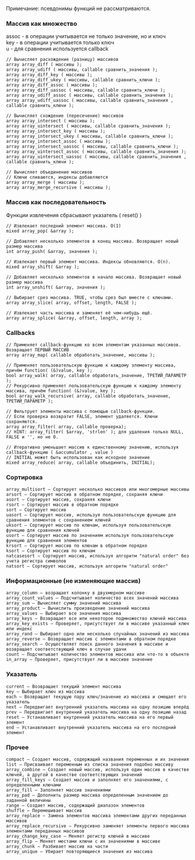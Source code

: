 ﻿Примечание: псевдонимы функций не рассматриваются.


### Массив как множество

assoc - в операции учитывается не только значение, но и ключ  
key - в операции учитывается только ключ  
u - для сравнения используется callback

	// Вычисляет расхождение (разницу) массивов
	array array_diff ( массивы );
	array array_udiff ( массивы, callable сравнить_значения );
	array array_diff_key ( массивы );
	array array_diff_ukey ( массивы, callable сравнить_ключи );
	array array_diff_assoc ( массивы );
	array array_diff_uassoc ( массивы, callable сравнить_ключи );
	array array_udiff_assoc ( массивы, callable сравнить_значения );
	array array_udiff_uassoc ( массивы, callable сравнить_значения , callable сравнить_ключи );

	// Вычисляет схождение (пересечение) массивов
	array array_intersect ( массивы );
	array array_uintersect ( массивы, callable сравнить_значения );
	array array_intersect_key ( массивы );
	array array_intersect_ukey ( массивы, callable сравнить_ключи );
	array array_intersect_assoc ( массивы );
	array array_intersect_uassoc ( массивы, callable сравнить_ключи );
	array array_uintersect_assoc ( массивы, callable сравнить_значения );
	array array_uintersect_uassoc ( массивы, callable сравнить_значения , callable сравнить_ключи );

	// Вычисляет объединение массивов
	// Ключи сливаются, индексы добавляются
	array array_merge ( массивы );
	array array_merge_recursive ( массивы );
	

### Массив как последовательность

Функции извлечения сбрасывают указатель ( reset() )

	// Извлекает последний элемент массива. O(1)
	mixed array_pop( &array );
	
	// Добавляет несколько элементов в конец массива. Возвращает новый размер массива
	int array_push( &array, значения );
	
	// Извлекает первый элемент массива. Индексы обновляются. O(n).
	mixed array_shift( &array );
	
	// Добавляет несколько элементов в начало массива. Возвращает новый размер массива
	int array_unshift( &array, значения );
	
	// Выбирает срез массива. TRUE, чтобы срез был вместе с ключами.
	array array_slice( array, offset, length, FALSE );
	
	// Извлекает часть массива и заменяет её чем-нибудь ещё.
	array array_splice( &array, offset, length, array );
	
	
### Callbacks

	// Применяет callback-функцию ко всем элементам указанных массивов. Возвращает ПЕРВЫЙ МАССИВ
	array array_map( callable обработать_значение, массивы );
	
	// Применяет пользовательскую функцию к каждому элементу массива, причём function( (&)value, key );
	bool array_walk( array, callable обработать_значение, ТРЕТИЙ_ПАРАМЕТР );
	// Рекурсивно применяет пользовательскую функцию к каждому элементу массива, причём function( (&)value, key );
	bool array_walk_recursive( array, callable обработать_значение, ТРЕТИЙ_ПАРАМЕТР );
	
	// Фильтрует элементы массива с помощью callback-функции.
	// Если проверка возвратит FALSE, элемент удаляется. Ключи сохраняются.
	array array_filter( array, callable проверка);
	// HINT: array_filter( $array, 'strlen' ); для удаления только NULL, FALSE и '', но не 0.
	
	// Итеративно уменьшает массив к единственному значению, используя callback-функцию ( &accumulator , value )
	// INITIAL может быть использован как исходное значение
	mixed array_reduce( array, callable объединить, INITIAL);

	
### Сортировка

	array_multisort — Сортирует несколько массивов или многомерные массивы
	arsort — Сортирует массив в обратном порядке, сохраняя ключи
	asort — Сортирует массив, сохраняя ключи
	rsort — Сортирует массив в обратном порядке
	sort — Сортирует массив
	uasort — Сортирует массив, используя пользовательскую функцию для сравнения элементов с сохранением ключей
	uksort — Сортирует массив по ключам, используя пользовательскую функцию для сравнения ключей
	usort — Сортирует массив по значениям используя пользовательскую функцию для сравнения элементов
	krsort — Сортирует массив по ключам в обратном порядке
	ksort — Сортирует массив по ключам
	natcasesort — Сортирует массив, используя алгоритм "natural order" без учета регистра символов
	natsort — Сортирует массив, используя алгоритм "natural order"
	
	
### Информационные (не изменяющие массив)

	array_column — возращает колонку в двухмерном массиве
	array_count_values — Подсчитывает количество всех значений массива
	array_sum — Вычисляет сумму значений массива
	array_product — Вычислить произведение значений массива
	array_values — Выбирает все значения массива
	array_keys — Возвращает все или некоторое подмножество ключей массива
	array_key_exists — Проверяет, присутствует ли в массиве указанный ключ или индекс
	array_rand — Выбирает одно или несколько случайных значений из массива
	array_reverse — Возвращает массив с элементами в обратном порядке
	array_search — Осуществляет поиск данного значения в массиве и возвращает соответствующий ключ в случае удачи
	count — Подсчитывает количество элементов массива или что-то в объекте
	in_array — Проверяет, присутствует ли в массиве значение

	
### Указатель

	current — Возвращает текущий элемент массива
	key — Выбирает ключ из массива
	each — Возвращает текущую пару ключ/значение из массива и смещает его указатель
	next — Передвигает внутренний указатель массива на одну позицию вперёд
	prev — Передвигает внутренний указатель массива на одну позицию назад
	reset — Устанавливает внутренний указатель массива на его первый элемент
	end — Устанавливает внутренний указатель массива на его последний элемент
	
	
### Прочее

	compact — Создает массив, содержащий названия переменных и их значения
	list — Присваивает переменным из списка значения подобно массиву
	array_combine — Создает новый массив, используя один массив в качестве ключей, а другой в качестве соответствующих значений
	array_fill_keys — Создает массив и заполняет его значениями, с определенными ключами
	array_fill — Заполняет массив значениями
	array_pad — Дополнить размер массива определенным значением до заданной величины
	range — Создает массив, содержащий диапазон элементов
	shuffle — Перемешивает массив
	array_replace — Замена элементов массива элементами других переданных массивов
	array_replace_recursive — Рекурсивно заменяет элементы первого массива элементами переданных массивов
	array_change_key_case — Меняет регистр ключей в массиве
	array_flip — Меняет местами ключи с их значениями в массиве
	array_chunk — Разбивает массив на части
	array_unique — Убирает повторяющиеся значения из массива